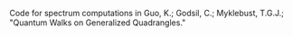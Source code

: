Code for spectrum computations in Guo, K.; Godsil, C.; Myklebust, T.G.J.; "Quantum Walks on Generalized Quadrangles."

